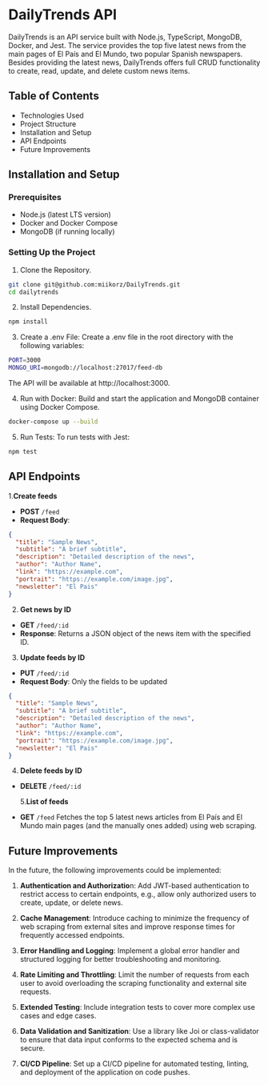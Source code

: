 # DailyTrends API

DailyTrends is an API service built with Node.js, TypeScript, MongoDB, Docker, and Jest. The service provides the top five latest news from the main pages of El País and El Mundo, two popular Spanish newspapers. Besides providing the latest news, DailyTrends offers full CRUD functionality to create, read, update, and delete custom news items.

## Table of Contents

- Technologies Used
- Project Structure
- Installation and Setup
- API Endpoints
- Future Improvements

## Installation and Setup

### Prerequisites

- Node.js (latest LTS version)
- Docker and Docker Compose
- MongoDB (if running locally)

### Setting Up the Project

1. Clone the Repository.

```bash
git clone git@github.com:miikorz/DailyTrends.git
cd dailytrends
```

2. Install Dependencies.

```bash
npm install
```

3. Create a .env File: Create a .env file in the root directory with the following variables:

```bash
PORT=3000
MONGO_URI=mongodb://localhost:27017/feed-db
```

The API will be available at http://localhost:3000.

4. Run with Docker: Build and start the application and MongoDB container using Docker Compose.

```bash
docker-compose up --build
```

5. Run Tests: To run tests with Jest:

```bash
npm test
```

## API Endpoints

1.**Create feeds**

- **POST** `/feed`
- **Request Body**:

```json
{
  "title": "Sample News",
  "subtitle": "A brief subtitle",
  "description": "Detailed description of the news",
  "author": "Author Name",
  "link": "https://example.com",
  "portrait": "https://example.com/image.jpg",
  "newsletter": "El Pais"
}
```

2. **Get news by ID**

- **GET** `/feed/:id`
- **Response**: Returns a JSON object of the news item with the specified ID.

3. **Update feeds by ID**

- **PUT** `/feed/:id`
- **Request Body**: Only the fields to be updated

```json
{
  "title": "Sample News",
  "subtitle": "A brief subtitle",
  "description": "Detailed description of the news",
  "author": "Author Name",
  "link": "https://example.com",
  "portrait": "https://example.com/image.jpg",
  "newsletter": "El Pais"
}
```

4. **Delete feeds by ID**

- **DELETE** `/feed/:id`

  5.**List of feeds**

- **GET** `/feed`
  Fetches the top 5 latest news articles from El País and El Mundo main pages (and the manually ones added) using web scraping.

## Future Improvements

In the future, the following improvements could be implemented:

1.  **Authentication and Authorizatio**n:
    Add JWT-based authentication to restrict access to certain endpoints, e.g., allow only authorized users to create, update, or delete news.

2.  **Cache Management**:
    Introduce caching to minimize the frequency of web scraping from external sites and improve response times for frequently accessed endpoints.

3.  **Error Handling and Logging**:
    Implement a global error handler and structured logging for better troubleshooting and monitoring.

4.  **Rate Limiting and Throttling**:
    Limit the number of requests from each user to avoid overloading the scraping functionality and external site requests.

5.  **Extended Testing**:
    Include integration tests to cover more complex use cases and edge cases.

6.  **Data Validation and Sanitization**:
    Use a library like Joi or class-validator to ensure that data input conforms to the expected schema and is secure.

7.  **CI/CD Pipeline**:
    Set up a CI/CD pipeline for automated testing, linting, and deployment of the application on code pushes.
